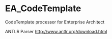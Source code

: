 # EA_CodeTemplate
CodeTemplate processor for Enterprise Architect


ANTLR Parser
	http://www.antlr.org/download.html

